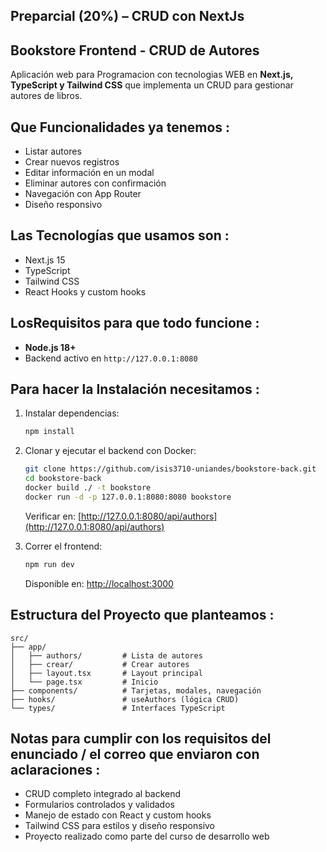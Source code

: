 ## Preparcial (20%) – CRUD con NextJs

## Bookstore Frontend - CRUD de Autores

Aplicación web para Programacion con tecnologias WEB en **Next.js, TypeScript y Tailwind CSS** que implementa un CRUD para gestionar autores de libros.

## Que Funcionalidades ya tenemos : 

* Listar autores
* Crear nuevos registros
* Editar información en un modal
* Eliminar autores con confirmación
* Navegación con App Router
* Diseño responsivo

## Las Tecnologías que usamos son :

* Next.js 15
* TypeScript
* Tailwind CSS
* React Hooks y custom hooks

## LosRequisitos para que todo funcione : 

* **Node.js 18+**
* Backend activo en `http://127.0.0.1:8080`

## Para hacer la Instalación necesitamos :

1. Instalar dependencias:

   ```bash
   npm install
   ```
2. Clonar y ejecutar el backend con Docker:

   ```bash
   git clone https://github.com/isis3710-uniandes/bookstore-back.git
   cd bookstore-back
   docker build ./ -t bookstore
   docker run -d -p 127.0.0.1:8080:8080 bookstore
   ```

   Verificar en: [http://127.0.0.1:8080/api/authors](http://127.0.0.1:8080/api/authors)
3. Correr el frontend:

   ```bash
   npm run dev
   ```

   Disponible en: [http://localhost:3000](http://localhost:3000)

## Estructura del Proyecto que planteamos : 

```
src/
├── app/
│   ├── authors/         # Lista de autores
│   ├── crear/           # Crear autores
│   ├── layout.tsx       # Layout principal
│   └── page.tsx         # Inicio
├── components/          # Tarjetas, modales, navegación
├── hooks/               # useAuthors (lógica CRUD)
└── types/               # Interfaces TypeScript
```

## Notas para cumplir con los requisitos del enunciado / el correo que enviaron con aclaraciones : 

* CRUD completo integrado al backend
* Formularios controlados y validados
* Manejo de estado con React y custom hooks
* Tailwind CSS para estilos y diseño responsivo
* Proyecto realizado como parte del curso de desarrollo web
